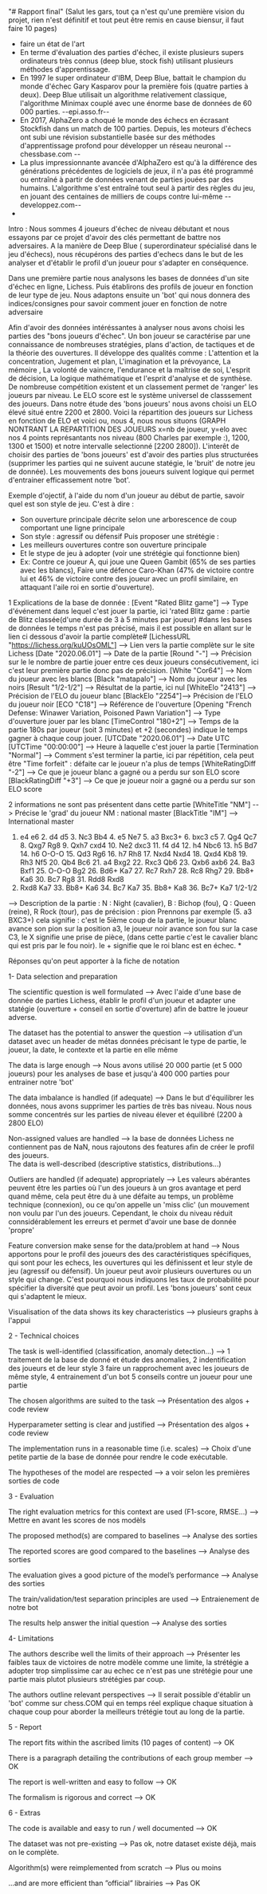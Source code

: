 "# Rapport final" (Salut les gars, tout ça n'est qu'une première vision du projet, rien n'est définitif et tout peut être remis en cause biensur, il faut faire 10 pages) 

+ faire un état de l'art 
+ En terme d'évaluation des parties d'échec, il existe plusieurs supers ordinateurs très connus (deep blue, stock fish) utilisant plusieurs méthodes d'apprentissage.
+ En 1997 le super ordinateur d'IBM, Deep Blue, battait le champion du monde d'échec Gary Kasparov pour la première fois (quatre parties à deux). Deep Blue utilisait un algorithme relativement classique, l'algorithme Minimax couplé avec une énorme base de données de 60 000 parties. --epi.asso.fr--
+ En 2017, AlphaZero a choqué le monde des échecs en écrasant Stockfish dans un match de 100 parties. Depuis, les moteurs d'échecs ont subi une révision substantielle basée sur des méthodes d'apprentissage profond pour développer un réseau neuronal -- chessbase.com --
+ La plus impressionnante avancée d'AlphaZero est qu'à la différence des générations précédentes de logiciels de jeux, il n'a pas été programmé ou entraîné à partir de données venant de parties jouées par des humains. L'algorithme s'est entraîné tout seul à partir des règles du jeu, en jouant des centaines de milliers de coups contre lui-même --developpez.com--
+ 

 
Intro : 
  Nous sommes 4 joueurs d'échec de niveau débutant et nous essayons par ce projet d'avoir des clés permettant de battre nos adversaires. A la manière de Deep Blue ( superordinateur spécialisé dans le jeu d'échecs), nous récupérons des parties d'echecs dans le but de les analyser et d'établir le profil d'un joueur pour s'adapter en conséquence.
  
Dans une première partie nous analysons les bases de données d'un site d'échec en ligne, Lichess. Puis établirons des profils de joueur en fonction de leur type de jeu.  Nous adaptons ensuite un 'bot' qui nous donnera des indices/consignes pour savoir comment jouer en fonction de notre adversaire 

Afin d'avoir des données intéréssantes à analyser nous avons choisi les parties des "bons joueurs d'échec". Un bon joueur se caractérise par une connaissance de nombreuses stratégies, plans d'action, de tactiques et de la théorie des ouvertures. Il développe des qualités comme : 
L'attention et la concentration, Jugement et plan, L'imagination et la prévoyance, La mémoire , La volonté de vaincre, l'endurance et la maîtrise de soi, L'esprit de décision, La logique mathématique et l'esprit d'analyse et de synthèse.
De nombreuse compétition existent et un classement permet de 'ranger' les joueurs par niveau. Le ELO score est le système universel de classsement des joueurs. Dans notre étude des 'bons joueurs' nous avons choisi un ELO élevé situé entre 2200 et 2800. Voici la répartition des joueurs sur Lichess en fonction de ELO et voici ou, nous 4, nous nous situons 
(GRAPH NONTRANT LA REPARTITION DES JOUEURS x=nb de joueur, y=elo avec nos 4 points représantants nos niveau (800 Charles par exemple :), 1200, 1300 et 1500)
et notre intervalle selectionné [2200 2800]). L'interêt de choisir des parties de 'bons joueurs' est d'avoir des parties plus structurées (supprimer les parties qui ne suivent aucune statégie, le 'bruit' de notre jeu de donnée). Les mouvements des bons joueurs suivent logique qui permet d'entrainer efficassement notre 'bot'. 

Exemple d'ojectif, à l'aide du nom d'un joueur au début de partie, savoir quel est son style de jeu. C'est à dire :
- Son ouverture principale décrite selon une arborescence de coup comportant une ligne principale 
- Son style : agressif ou défensif 
Puis proposer une strétégie :
- Les meilleurs ouvertures contre son ouverture principale
- Et le stype de jeu à adopter (voir une strétégie qui fonctionne bien) 
- Ex: Contre ce joueur A, qui joue une Queen Gambit (65% de ses parties avec les blancs), Faire une défence Caro-Khan (47% de victoire contre lui et 46% de victoire contre des joueur avec un profil similaire, en attaquant l'aile roi en sortie d'ouverture). 


1 Explications de la base de donnée : 
[Event "Rated Blitz game"]   --> Type d'événement dans lequel c'est jouer la partie, ici 'rated Blitz game : partie de Blitz classée(d'une durée de 3 à 5 minutes par joueur)
#dans les bases de données le temps n'est pas précisé, mais il est possible en allant sur le lien ci dessous d'avoir la partie complète#
[LichessURL "https://lichess.org/kuUOsOML"] --> Lien vers la partie complète sur le site Lichess
[Date "2020.06.01"] --> Date de la partie
[Round "-"] --> Précision sur le le nombre de partie jouer entre ces deux joueurs consécutivement, ici c'est leur première partie donc pas de précision. 
[White "Cor64"] --> Nom du joueur avec les blancs 
[Black "matapalo"] --> Nom du joueur avec les noirs 
[Result "1/2-1/2"] --> Résultat de la partie, ici nul 
[WhiteElo "2413"] --> Précision de l'ELO du joueur blanc 
[BlackElo "2254"]--> Précision de l'ELO du joueur noir 
[ECO "C18"] --> Référence de l'ouverture
[Opening "French Defense: Winawer Variation, Poisoned Pawn Variation"] --> Type d'ouverture jouer par les blanc 
[TimeControl "180+2"] --> Temps de la partie 180s par joueur (soit 3 minutes) et +2 (secondes) indique le temps gagner à chaque coup jouer.
[UTCDate "2020.06.01"] --> Date UTC 
[UTCTime "00:00:00"] -->  Heure à laquelle c'est jouer la partie
[Termination "Normal"] --> Comment s'est terminer la partie, ici par répétition, cela peut être "Time forfeit" : défaite car le joueur n'a plus de temps
[WhiteRatingDiff "-2"] --> Ce que je joueur blanc a gagné ou a perdu sur son ELO score 
[BlackRatingDiff "+3"] --> Ce que je joueur noir a gagné ou a perdu sur son ELO score 

2 informations ne sont pas présentent dans cette partie 
[WhiteTitle "NM"] --> Précise le 'grad' du joueur NM : national master 
[BlackTitle "IM"] --> International master

1. e4 e6 2. d4 d5 3. Nc3 Bb4 4. e5 Ne7 5. a3 Bxc3+ 6. bxc3 c5 7. Qg4 Qc7 8.
Qxg7 Rg8 9. Qxh7 cxd4 10. Ne2 dxc3 11. f4 d4 12. h4 Nbc6 13. h5 Bd7 14. h6
O-O-O 15. Qd3 Rg6 16. h7 Rh8 17. Nxd4 Nxd4 18. Qxd4 Kb8 19. Rh3 Nf5 20. Qb4
Bc6 21. a4 Bxg2 22. Rxc3 Qb6 23. Qxb6 axb6 24. Ba3 Bxf1 25. O-O-O Bg2 26.
Bd6+ Ka7 27. Rc7 Rxh7 28. Rc8 Rhg7 29. Bb8+ Ka6 30. Bc7 Rg8 31. Rdd8 Rxd8
32. Rxd8 Ka7 33. Bb8+ Ka6 34. Bc7 Ka7 35. Bb8+ Ka8 36. Bc7+ Ka7 1/2-1/2  

--> Description de la partie : N : Night (cavalier), B : Bichop (fou), Q : Queen (reine), R Rock (tour), pas de précision : pion 
                               Prennons par exemple (5. a3 BXC3+) cela signifie : c'est le 5ième coup de la partie, le joueur blanc avance son pion sur la position a3, le joueur noir avance son fou sur la case C3, le X signifie une prise de pièce, (dans cette partie c'est le cavalier blanc qui est pris par le fou noir). le + signifie que le roi blanc est en échec. 
 *
                               











Réponses qu'on peut apporter à la fiche de notation

1- Data selection and preparation

The scientific question is well formulated --> Avec l'aide d'une base de donnée de parties Lichess, établir le profil d'un joueur et adapter une statégie (ouverture + conseil en sortie d'overture) afin de battre le joueur adverse.  

The dataset has the potential to answer the question --> utilisation d'un dataset avec un header de métas données précisant le type de partie, le joueur, la date, le contexte et la partie en elle même   

The data is large enough  --> Nous avons utilisé 20 000 partie (et 5 000 joueurs) pour les analyses de base et jusqu'à 400 000 parties pour entrainer notre 'bot'

The data imbalance is handled (if adequate) --> Dans le but d'équilibrer les données, nous avons supprimer les parties de très bas niveau. Nous nous somme concentrés sur les parties de niveau élever et équilibré (2200 à 2800 ELO)

Non-assigned values are handled --> la base de données Lichess ne contiennent pas de NaN, nous rajoutons des features afin de créer le profil des joueurs.  
The data is well-described (descriptive statistics, distributions...) 

Outliers are handled (if adequate) appropriately  --> Les valeurs abérantes peuvent être les parties où l'un des joueurs à un gros avantage et perd quand même, cela peut être du à une défaite au temps, un problème technique (connexion), ou ce qu'on appelle un 'miss clic' (un mouvement non voulu par l'un des joueurs. Cependant, le choix du niveau réduit connsidérablement les erreurs et permet d'avoir une base de donnée 'propre'

Feature conversion make sense for the data/problem at hand  --> Nous apportons pour le profil des joueurs des des caractéristiques spécifiques, qui sont pour les echecs, les ouvertures qui les définissent et leur style de jeu (agressif ou défensif). Un joueur peut avoir plusieurs ouvertures ou un style qui change. C'est pourquoi nous indiquons les taux de probabilité pour spécifier la diversité que peut avoir un profil. Les 'bons joueurs' sont ceux qui s'adaptent le mieux. 

Visualisation of the data shows its key characteristics --> plusieurs graphs à l'appui


2 - Technical choices


The task is well-identified (classification, anomaly detection...) --> 1 traitement de la base de donné et étude des anomalies, 2 indentification des joueurs et de leur style 3 faire un rapprochement avec les joueurs de même style, 4 entrainement d'un bot 5 conseils contre un joueur pour une partie 

The chosen algorithms are suited to the task  --> Présentation des algos + code review 

Hyperparameter setting is clear and justified --> Présentation des algos + code review 

The implementation runs in a reasonable time (i.e. scales) --> Choix d'une petite partie de la base de donnée pour rendre le code exécutable. 

The hypotheses of the model are respected --> a voir selon les premières sorties de code 


3 - Evaluation


The right evaluation metrics for this context are used (F1-score, RMSE...) --> Mettre en avant les scores de nos modèls 

The proposed method(s) are compared to baselines --> Analyse des sorties 

The reported scores are good compared to the baselines --> Analyse des sorties 

The evaluation gives a good picture of the model’s performance --> Analyse des sorties 


The train/validation/test separation principles are used --> Entraienement de notre bot 

The results help answer the initial question -->  Analyse des sorties 


4- Limitations


The authors describe well the limits of their approach --> Présenter les faibles taux de victoires de notre modèle comme une limite, la strétégie a adopter trop simplissime car au echec ce n'est pas une strétégie pour une partie mais plutot plusieurs strétégies par coup. 

The authors outline relevant perspectives --> Il serait possible d'établir un 'bot' comme sur chess.COM qui en temps réel explique chaque situation à chaque coup pour aborder la meilleurs trétégie tout au long de la partie. 


5 - Report


The report fits within the ascribed limits (10 pages of content) --> OK 

There is a paragraph detailing the contributions of each group member --> OK 

The report is well-written and easy to follow --> OK 





The formalism is rigorous and correct --> OK 


6 - Extras


The code is available and easy to run / well documented --> OK

The dataset was not pre-existing --> Pas ok, notre dataset existe déjà, mais on le complète. 

Algorithm(s) were reimplemented from scratch --> Plus ou moins 

...and are more efficient than ”official” librairies --> Pas OK 
